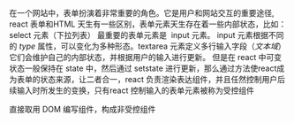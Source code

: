 在一个网站中，表单扮演着非常重要的角色。它是用户和网站交互的重要途径, react 表单和HTML 天生有一些区别，表单元素天生存在着一些内部状态，比如：
select 元素（下拉列表）
最重要的表单元素是  input 元素。
input 元素根据不同的 _type_ 属性，可以变化为多种形态。textarea 元素定义多行输入字段（_文本域_）
它们会维护自己的内部状态，并根据用户的输入进行更新。
但是在 react 中可变状态一般保持在 state 中，然后通过 setstate 进行更新，那么通过方法使react成为表单的状态来源，让二者合一，react 负责渲染表达组件，并且任然控制用户后续输入时所发生的变换，只有react 控制输入的表单元素被称为受控组件

直接取用 DOM 编写组件，构成非受控组件

